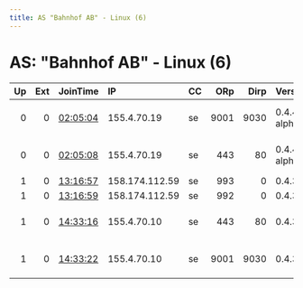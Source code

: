 ```yaml
---
title: AS "Bahnhof AB" - Linux (6)
---
```


# AS: "Bahnhof AB" - Linux (6)

|   Up |   Ext | JoinTime                                                                                            | IP             | CC   |   ORp |   Dirp | Version       | Contact                | Nickname   |   eFamMembers |
|-----:|------:|:----------------------------------------------------------------------------------------------------|:---------------|:-----|------:|-------:|:--------------|:-----------------------|:-----------|--------------:|
|    0 |     0 | [02:05:04](https://metrics.torproject.org/rs.html#details/523A26390747206C8BB2CA0ECE0DE0E6A94CE697) | 155.4.70.19    | se   |  9001 |   9030 | 0.4.4.1-alpha | Strelnikov a t bahnhof | Stalin     |             1 |
|    0 |     0 | [02:05:08](https://metrics.torproject.org/rs.html#details/9CB324383B159A5E78C5EF64C498591F2EDB706B) | 155.4.70.19    | se   |   443 |     80 | 0.4.4.1-alpha | Strelnikov a t bahnhof | Strelnikov |             1 |
|    1 |     0 | [13:16:57](https://metrics.torproject.org/rs.html#details/EFC2A2A0C6EF7E594E26ABCE47D9D17E75C5AFE2) | 158.174.112.59 | se   |   993 |      0 | 0.4.3.5       | None                   | SweRelay   |             2 |
|    1 |     0 | [13:16:59](https://metrics.torproject.org/rs.html#details/9149A87E1C8AD684494580FBB3F65AD131A77C56) | 158.174.112.59 | se   |   992 |      0 | 0.4.3.5       | None                   | SweRelay   |             2 |
|    1 |     0 | [14:33:16](https://metrics.torproject.org/rs.html#details/A0BD104E35D36F5630B01EB5370597EB09204C99) | 155.4.70.10    | se   |   443 |     80 | 0.4.3.5       | Strelnikov a t bahnhof | Strelnikov |             2 |
|    1 |     0 | [14:33:22](https://metrics.torproject.org/rs.html#details/F740DDDB1A6B536B5CC47111BFE4E2F7CF9B4C28) | 155.4.70.10    | se   |  9001 |   9030 | 0.4.3.5       | Strelnikov a t bahnhof | Stalin     |             2 |

